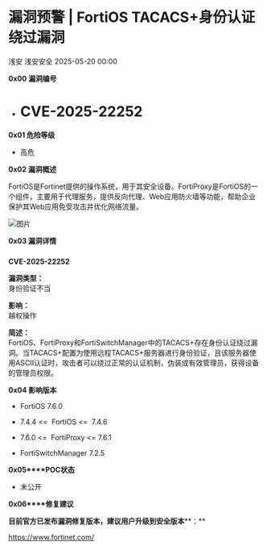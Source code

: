 #  漏洞预警 | FortiOS TACACS+身份认证绕过漏洞   
浅安  浅安安全   2025-05-20 00:00  
  
**0x00 漏洞编号**  
- # CVE-2025-22252  
  
**0x01 危险等级**  
- 高危  
  
**0x02 漏洞概述**  
  
FortiOS是Fortinet提供的操作系统，用于其安全设备。FortiProxy是FortiOS的一个组件，主要用于代理服务，提供反向代理、Web应用防火墙等功能，帮助企业保护其Web应用免受攻击并优化网络流量。  
  
![图片](https://mmbiz.qpic.cn/sz_mmbiz_png/7stTqD182SU1ibQ8sYR4TvrgDEIO9AXibfKFIopibSrR0Mp0me9xDjXtCzSPic2IVCOY1hkEeBBglLO9zQyicL3N8BA/640?wx_fmt=png&from=appmsg&tp=webp&wxfrom=5&wx_lazy=1 "")  
  
**0x03 漏洞详情**  
###   
  
**CVE-2025-22252**  
  
**漏洞类型：**  
身份验证不当  
  
**影响：**  
越权操作  
  
**简述：**  
FortiOS、FortiProxy和FortiSwitchManager中的TACACS+存在身份认证绕过漏洞。当TACACS+配置为使用远程TACACS+服务器进行身份验证，且该服务器使用ASCII认证时，攻击者可以绕过正常的认证机制，伪装成有效管理员，获得设备的管理员权限。  
  
**0x04 影响版本**  
- FortiOS 7.6.0  
  
- 7.4.4 <=  FortiOS <=  7.4.6  
  
- 7.6.0 <=  FortiProxy <= 7.6.1  
  
- FortiSwitchManager 7.2.5  
  
**0x05****POC状态**  
- 未公开  
  
**0x06****修复建议**  
  
**目前官方已发布漏洞修复版本，建议用户升级到安全版本****：**  
  
https://www.fortinet.com/  
  
  
  
